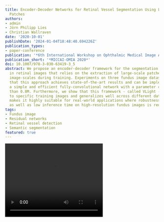 ```yaml
---
title: Encoder-Decoder Networks for Retinal Vessel Segmentation Using Large Multi-scale
  Patches
authors:
- admin
- Jörn Philipp Lies
- Christian Wallraven
date: '2020-10-01'
publishDate: '2024-01-04T18:48:40.694226Z'
publication_types:
- paper-conference
publication: '*6th International Workshop on Ophthalmic Medical Image Analysis, OMIA 2020, held in conjunction with 23rd International Conference on Medical Imaging and Computer-Assisted Intervention, MICCAI 2020*'
publication_short: '*MICCAI-OMIA 2020*'
doi: 10.1007/978-3-030-63419-3_5
abstract: We propose an encoder-decoder framework for the segmentation of blood vessels
  in retinal images that relies on the extraction of large-scale patches at multiple
  image-scales during training. Experiments on three fundus image datasets demonstrate
  that this approach achieves state-of-the-art results and can be implemented using
  a simple and efficient fully-convolutional network with a parameter count of less
  than 0.8M. Furthermore, we show that this framework - called VLight - avoids overfitting
  to specific training images and generalizes well across different datasets, which
  makes it highly suitable for real-world applications where robustness, accuracy
  as well as low inference time on high-resolution fundus images is required.
tags:
- Fundus image
- Residual networks
- Retinal vessel detection
- Semantic segmentation
featured: true
---
```


<video width="320" height="240" controls>
  <source src="paper07.mp4" type="video/mp4">
</video>

